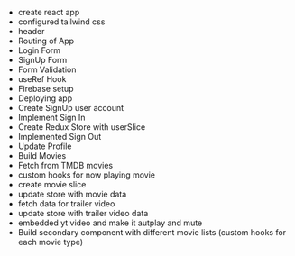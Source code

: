 - create react app
- configured tailwind css
- header
- Routing of App
- Login Form
- SignUp Form
- Form Validation
- useRef Hook
- Firebase setup
- Deploying app
- Create SignUp user account
- Implement Sign In
- Create Redux Store with userSlice
- Implemented Sign Out
- Update Profile
- Build Movies
- Fetch from TMDB movies
- custom hooks for now playing movie
- create movie slice
- update store with movie data
- fetch data for trailer video
- update store with trailer video data
- embedded yt video and make it autplay and mute
- Build secondary component with different movie lists (custom hooks for each movie type)
